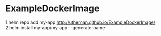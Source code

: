 # ExampleDockerImage

1.helm repo add my-app http://utheman.github.io/ExampleDockerImage/
2.helm install my-app/my-app --generate-name
